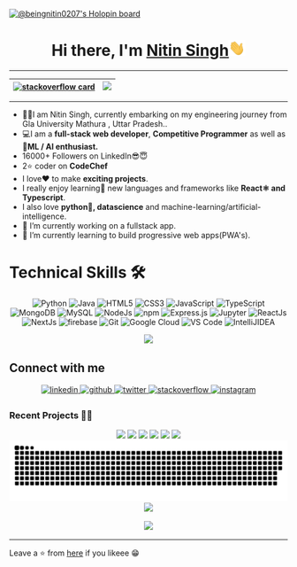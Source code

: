 [![@beingnitin0207's Holopin board](https://holopin.me/beingnitin0207)](https://holopin.io/@beingnitin0207)
<h1 align="center">Hi there, I'm <a target="_blank" href="https://unrivaled-meringue-82d9e8.netlify.app/">Nitin Singh</a><img src="https://github.com/ABSphreak/ABSphreak/blob/master/gifs/Hi.gif" width="30px"></h1></h1>

---

|[![stackoverflow card](https://readme-components.vercel.app/api?component=stackoverflow&stackoverflowid=16409581)](https://stackoverflow.com/users/16409581/nitin02) |<img src="https://github-readme-streak-stats.herokuapp.com/?&user=being-nitin"/>|
|---|---|
 
 ---
 
- 👨‍🎓I am Nitin Singh, currently embarking on my engineering journey from  Gla University Mathura , Uttar Pradesh..<br/>
- 💻I am a **full-stack web developer**, **Competitive Programmer** as well as 📱**ML / AI enthusiast.**<br/>
- 16000+ Followers on LinkedIn😎😇
- 2⭐ coder on **CodeChef**<br/>
- I love❤ to make **exciting projects**. <br/>
- I really enjoy learning🚀 new languages and frameworks like **React⚛ and Typescript**.<br/>
- I also love **python🐍, datascience** and machine-learning/artificial-intelligence.<br/>
- 🔭 I’m currently working on a fullstack app.<br/>
- 🌱 I’m currently learning to build progressive web apps(PWA's).<br/>

<h1>Technical Skills 🛠</h1>

<p align="center"> 
 <img alt="Python" src="https://img.shields.io/badge/python-%2314354C.svg?style=for-the-badge&logo=python&logoColor=white"/>
 <img alt="Java" src="https://img.shields.io/badge/java-%23ED8B00.svg?&style=for-the-badge&logo=java&logoColor=white" />
<img alt="HTML5" src="https://img.shields.io/badge/html5-%23E34F26.svg?&style=for-the-badge&logo=html5&logoColor=white" />
 <img alt="CSS3" src="https://img.shields.io/badge/css3-%231572B6.svg?&style=for-the-badge&logo=css3&logoColor=white" />
 <img alt="JavaScript" src="https://img.shields.io/badge/javascript-%23323330.svg?&style=for-the-badge&logo=javascript&logoColor=%23F7DF1E" />
 <img alt="TypeScript" src="https://img.shields.io/badge/-TypeScript-blue?&style=for-the-badge&logo=typescript&logoColor=white" />
 <img alt="MongoDB" src="https://img.shields.io/badge/MongoDB-lightgreen?style=for-the-badge&logo=mongodb&logoColor=4EA94B" />
 <img alt="MySQL" src="https://img.shields.io/badge/MySQL-gray?style=for-the-badge&logo=mysql&logoColor=4EA94B" />
 <img alt="NodeJs" src="https://img.shields.io/badge/Node.js-339933?style=for-the-badge&logo=nodedotjs&logoColor=white" />
    <img alt="npm" src="https://img.shields.io/badge/npm-CB3837?style=for-the-badge&logo=npm&logoColor=white" />
    <img alt="Express.js" src="https://img.shields.io/badge/Express.js-000000?style=for-the-badge&logo=express&logoColor=white" />
    <img alt="Jupyter" src="https://img.shields.io/badge/Jupyter-F37626.svg?&style=for-the-badge&logo=Jupyter&logoColor=white" />
    <img alt="ReactJs" src="https://img.shields.io/badge/React-20232A?style=for-the-badge&logo=react&logoColor=61DAFB" />
     <img alt="NextJs" src="https://img.shields.io/badge/NextJS-20232A?style=for-the-badge&logo=nextjs&logoColor=black" />
    <img alt="firebase" src="https://img.shields.io/badge/firebase-ffca28?style=for-the-badge&logo=firebase&logoColor=black" />
    <img alt="Git" src="https://img.shields.io/badge/Git-F05032?style=for-the-badge&logo=git&logoColor=white" />
    <img alt="Google Cloud" src="https://img.shields.io/badge/Google_Cloud-4285F4?style=for-the-badge&logo=google-cloud&logoColor=white" />
    <img alt="VS Code" src="https://img.shields.io/badge/Visual_Studio_Code-0078D4?style=for-the-badge&logo=visual%20studio%20code&logoColor=white" />
    <img alt="IntelliJIDEA" src="https://img.shields.io/badge/IntelliJIDEA-000000.svg?style=for-the-badge&logo=intellij-idea&logoColor=white" />
</p>

<div align="center">
   <img src="https://github-readme-stats.vercel.app/api?username=being-nitin&show_icons=true&theme=cobalt"></img>
</div>

## Connect with me  
<div align="center">
 <a href="https://www.linkedin.com/in/nitin-singh-%F0%9F%87%AE%F0%9F%87%B3-68a4361b8/" target="_blank">
<img src=https://img.shields.io/badge/linkedin-%231E77B5.svg?&style=for-the-badge&logo=linkedin&logoColor=white alt=linkedin style="margin-bottom: 5px;" />
</a>
<a href="https://github.com/being-nitin" target="_blank">
<img src=https://img.shields.io/badge/github-%2324292e.svg?&style=for-the-badge&logo=github&logoColor=white alt=github style="margin-bottom: 5px;" />
</a>
<a href="https://twitter.com/nitinsi17842968" target="_blank">
<img src=https://img.shields.io/badge/twitter-%2300acee.svg?&style=for-the-badge&logo=twitter&logoColor=white alt=twitter style="margin-bottom: 5px;" />
</a>
 
 

<a href="https://stackoverflow.com/users/16409581/nitin02" target="_blank">
<img src=https://img.shields.io/badge/stackoverflow-%23F28032.svg?&style=for-the-badge&logo=stackoverflow&logoColor=white alt=stackoverflow style="margin-bottom: 5px;" />
</a>

<a href="https://www.instagram.com/initinsingh_07/" target="_blank">
<img src=https://img.shields.io/badge/instagram-%23000000.svg?&style=for-the-badge&logo=instagram&logoColor=white alt=instagram style="margin-bottom: 5px;" />
</a>
</div>

### Recent Projects 👨‍💻

<div align="center">
<img src="https://github-readme-stats.vercel.app/api/pin/?username=being-nitin&repo=AI-Music-Generator&show_icons=true&theme=great-gatsby"> 
<img src="https://github-readme-stats.vercel.app/api/pin/?username=being-nitin&repo=Revenue-generator-&show_icons=true&theme=great-gatsby"> 
<img src="https://github-readme-stats.vercel.app/api/pin/?username=being-nitin&repo=Dice-game&show_icons=true&theme=great-gatsby"> 
<img src="https://github-readme-stats.vercel.app/api/pin/?username=being-nitin&repo=Drum-kit&show_icons=true&theme=great-gatsby">
<img src="https://github-readme-stats.vercel.app/api/pin/?username=being-nitin&repo=blog-website&show_icons=true&theme=great-gatsby">
 <img src="https://github-readme-stats.vercel.app/api/pin/?username=being-nitin&repo=Vutube..&show_icons=true&theme=great-gatsby">
</div>
 
<div align="center">
<img src="https://github.com/kothariji/kothariji/blob/master/github-user-contribution.svg"></img>
</div>

<div align="center">
<img src="https://img.shields.io/github/followers/being-nitin.svg?style=social&label=Follow"></img>

<img src="https://gpvc.arturio.dev/being-nitin"></img>
</div>

---

Leave a ⭐ from [here](https://github.com/being-nitin/being-nitin) if you likeee 😁
